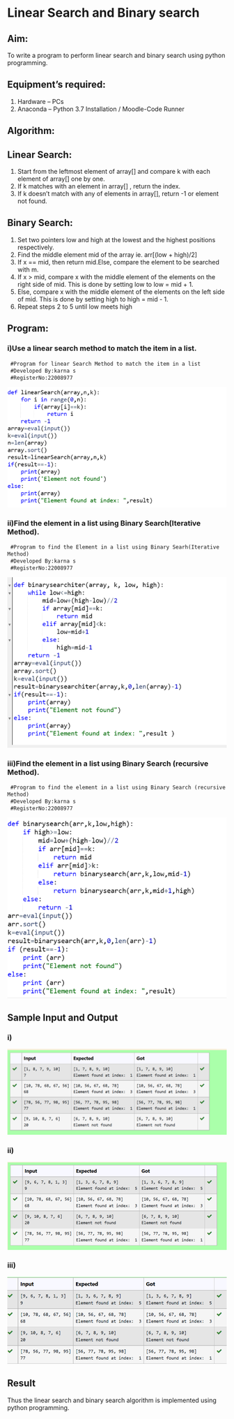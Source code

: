 # Linear Search and Binary search
## Aim:
To write a program to perform linear search and binary search using python programming.
## Equipment’s required:
1.	Hardware – PCs
2.	Anaconda – Python 3.7 Installation / Moodle-Code Runner
## Algorithm:
## Linear Search:
1.	Start from the leftmost element of array[] and compare k with each element of array[] one by one.
2.	If k matches with an element in array[] , return the index.
3.	If k doesn’t match with any of elements in array[], return -1 or element not found.
## Binary Search:
1.	Set two pointers low and high at the lowest and the highest positions respectively.
2.	Find the middle element mid of the array ie. arr[(low + high)/2]
3.	If x == mid, then return mid.Else, compare the element to be searched with m.
4.	If x > mid, compare x with the middle element of the elements on the right side of mid. This is done by setting low to low = mid + 1.
5.	Else, compare x with the middle element of the elements on the left side of mid. This is done by setting high to high = mid - 1.
6.	Repeat steps 2 to 5 until low meets high
## Program:
### i)Use a linear search method to match the item in a list.
```
 #Program for linear Search Method to match the item in a list
 #Developed By:karna s
 #RegisterNo:22008977

```
![](1.png)
### ii)Find the element in a list using Binary Search(Iterative Method).
```
 #Program to find the Element in a list using Binary Searh(Iterative Method)
 #Developed By:karna s
 #RegisterNo:22008977
```
![](2.png)
### iii)Find the element in a list using Binary Search (recursive Method).
```
 #Program to find the element in a list using Binary Search (recursive Method)
 #Developed By:karna s
 #RegisterNo:22008977
```
![](3.png)
## Sample Input and Output
### i)
![](11.png)
### ii)
![](22.png)
### iii)
![](33.png)


## Result
  Thus the linear search and binary search algorithm is implemented using python programming.